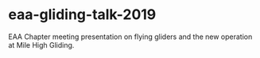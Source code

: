 # eaa-gliding-talk-2019
EAA Chapter meeting presentation on flying gliders and the new operation at Mile High Gliding.

